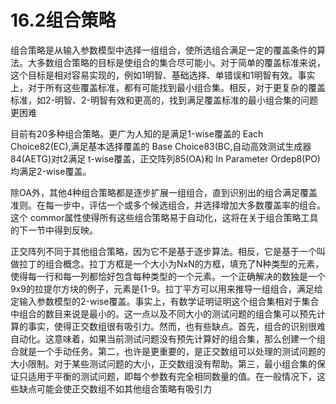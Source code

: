 # 16.2组合策略


组合策略是从输入参数模型中选择一组组合，使所选组合满足一定的覆盖条件的算法。大多数组合策略的目标是使组合的集合尽可能小。对于简单的覆盖标准来说，这个目标是相对容易实现的，例如1明智、基础选择、单错误和1明智有效。事实上，对于所有这些覆盖标准，都有可能找到最小组合集。相反，对于更复杂的覆盖标准，如2-明智、2-明智有效和更高的，找到满足覆盖标准的最小组合集的问题更困难

目前有20多种组合策略。更广为人知的是满足1-wise覆盖的 Each Choice82(EC),满足基本选择覆盖的 Base Choice83(BC,自动高效测试生成器84(AETG)对t2满足 t-wise覆盖，正交阵列85(OA)和 In Parameter Ordep8(PO)均满足2-wise覆盖。

除OA外，其他4种组合策略都是逐步扩展一组组合，直到识别出的组合满足覆盖准则。在每一步中，评估一个或多个候选组合，并选择增加大多数覆盖率的组合。这个 commor属性使得所有这些组合策略易于自动化，这将在关于组合策略工具的下一节中得到反映。

正交阵列不同于其他组合策略，因为它不是基于逐步算法。相反，它是基于一个叫做拉丁的组合概念。拉丁方框是一个大小为NxN的方框，填充了N种类型的元素，使得每一行和每一列都恰好包含每种类型的一个元素。一个正确解决的数独是一个9x9的拉提尔方块的例子，元素是{1-9。拉丁平方可以用来推导一组组合，满足给定输入参数模型的2-wise覆盖。事实上，有数学证明证明这个组合集相对于集合中组合的数目来说是最小的。这一点以及不同大小的测试问题的组合集可以预先计算的事实，使得正交数组很有吸引力。然而，也有些缺点。首先，组合的识别很难自动化。这意味着，如果当前测试问题没有预先计算好的组合集，那么创建一个组合就是一个手动任务。第二，也许是更重要的，是正交数组可以处理的测试问题的大小限制。对于某些测试问题的大小，正交数组没有帮助。第三，最小组合集的保证只适用于平衡的测试问题，即每个参数有完全相同数量的值。在一般情况下，这些缺点可能会使正交数组不如其他组合策略有吸引力
